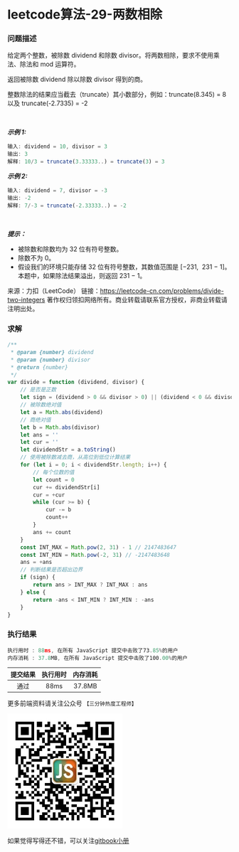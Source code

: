 # leetcode算法-29-两数相除

### 问题描述

给定两个整数，被除数 dividend 和除数 divisor。将两数相除，要求不使用乘法、除法和 mod 运算符。

返回被除数 dividend 除以除数 divisor 得到的商。

整数除法的结果应当截去（truncate）其小数部分，例如：truncate(8.345) = 8 以及 truncate(-2.7335) = -2

 

***示例 1:***

```js
输入: dividend = 10, divisor = 3
输出: 3
解释: 10/3 = truncate(3.33333..) = truncate(3) = 3
```
***示例 2:***

```js
输入: dividend = 7, divisor = -3
输出: -2
解释: 7/-3 = truncate(-2.33333..) = -2
```
 

***提示：***

- 被除数和除数均为 32 位有符号整数。
- 除数不为 0。
- 假设我们的环境只能存储 32 位有符号整数，其数值范围是 [−231,  231 − 1]。本题中，如果除法结果溢出，则返回 231 − 1。

来源：力扣（LeetCode）
链接：https://leetcode-cn.com/problems/divide-two-integers
著作权归领扣网络所有。商业转载请联系官方授权，非商业转载请注明出处。

### 求解

```js
/**
 * @param {number} dividend
 * @param {number} divisor
 * @return {number}
 */
var divide = function (dividend, divisor) {
    // 是否是正数
    let sign = (dividend > 0 && divisor > 0) || (dividend < 0 && divisor < 0)
    // 被除数绝对值
    let a = Math.abs(dividend)
    // 商绝对值
    let b = Math.abs(divisor)
    let ans = ''
    let cur = ''
    let dividendStr = a.toString()
    // 使用被除数减去商，从高位到低位计算结果
    for (let i = 0; i < dividendStr.length; i++) {
        // 每个位数的值
        let count = 0
        cur += dividendStr[i]
        cur = +cur
        while (cur >= b) {
            cur -= b
            count++
        }
        ans += count
    }
    const INT_MAX = Math.pow(2, 31) - 1 // 2147483647
    const INT_MIN = Math.pow(-2, 31) // -2147483648
    ans = +ans
    // 判断结果是否超出边界
    if (sign) {
        return ans > INT_MAX ? INT_MAX : ans 
    } else {
        return -ans < INT_MIN ? INT_MIN : -ans
    }
}
```

### 执行结果

```js
执行用时 : 88ms, 在所有 JavaScript 提交中击败了73.85%的用户
内存消耗 : 37.8MB, 在所有 JavaScript 提交中击败了100.00%的用户
```

| 提交结果 | 执行用时 | 内存消耗 |
|:------:|:------:|:-------:|
|   通过  | 88ms  |  37.8MB |

更多前端资料请关注公众号 `【三分钟热度工程师】`

![](../imgs/qrcode.jpg)

如果觉得写得还不错，可以关注[gitbook小册](https://halaproliu.github.io/gitbook/shellmd5/2596084d37a462e93b62f7c136e9eb0e.html)
